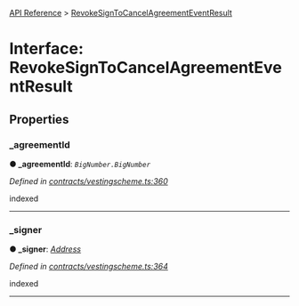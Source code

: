 [API Reference](../README.md) > [RevokeSignToCancelAgreementEventResult](../interfaces/RevokeSignToCancelAgreementEventResult.md)



# Interface: RevokeSignToCancelAgreementEventResult


## Properties
<a id="_agreementId"></a>

###  _agreementId

**●  _agreementId**:  *`BigNumber.BigNumber`* 

*Defined in [contracts/vestingscheme.ts:360](https://github.com/daostack/arc.js/blob/caacbb2/lib/contracts/vestingscheme.ts#L360)*



indexed




___

<a id="_signer"></a>

###  _signer

**●  _signer**:  *[Address](../#Address)* 

*Defined in [contracts/vestingscheme.ts:364](https://github.com/daostack/arc.js/blob/caacbb2/lib/contracts/vestingscheme.ts#L364)*



indexed




___



